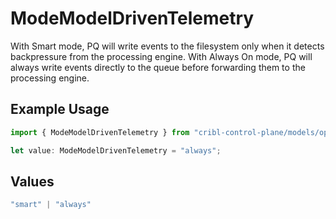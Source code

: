 # ModeModelDrivenTelemetry

With Smart mode, PQ will write events to the filesystem only when it detects backpressure from the processing engine. With Always On mode, PQ will always write events directly to the queue before forwarding them to the processing engine.

## Example Usage

```typescript
import { ModeModelDrivenTelemetry } from "cribl-control-plane/models/operations";

let value: ModeModelDrivenTelemetry = "always";
```

## Values

```typescript
"smart" | "always"
```
